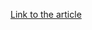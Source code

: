 [Link to the article](https://www.sentinelone.com/labs/fade-dead-adventures-in-reversing-malicious-run-only-applescripts/)
